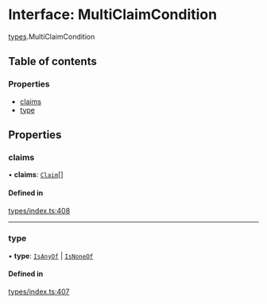 # Interface: MultiClaimCondition

[types](../wiki/types).MultiClaimCondition

## Table of contents

### Properties

- [claims](../wiki/types.MultiClaimCondition#claims)
- [type](../wiki/types.MultiClaimCondition#type)

## Properties

### claims

• **claims**: [`Claim`](../wiki/types#claim)[]

#### Defined in

[types/index.ts:408](https://github.com/PolymathNetwork/polymesh-sdk/blob/31dfa0dc/src/types/index.ts#L408)

___

### type

• **type**: [`IsAnyOf`](../wiki/types.ConditionType#isanyof) \| [`IsNoneOf`](../wiki/types.ConditionType#isnoneof)

#### Defined in

[types/index.ts:407](https://github.com/PolymathNetwork/polymesh-sdk/blob/31dfa0dc/src/types/index.ts#L407)
